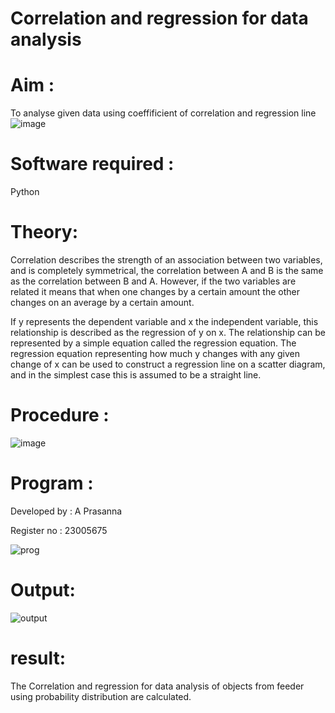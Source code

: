 # Correlation and regression for data analysis
# Aim : 

To analyse given data using coeffificient of correlation and regression line
![image](https://user-images.githubusercontent.com/104613195/168224136-d6b64e64-7d3d-4775-9337-c8f96fe41f2d.png)


# Software required :  

Python

# Theory:

Correlation describes the strength of an association between two variables, and is completely symmetrical, the correlation between A and B is the same as the correlation between B and A. However, if the two variables are related it means that when one changes by a certain amount the other changes on an average by a certain amount.  

If y represents the dependent variable and x the independent variable, this relationship is described as the regression of y on x. The relationship can be represented by a simple equation called the regression equation. The regression equation representing how much y changes with any given change of x can be used to construct a regression line on a scatter diagram, and in the simplest case this is assumed to be a straight line.

# Procedure :

![image](https://user-images.githubusercontent.com/104613195/168225866-ac8f6610-bdc3-4ac2-a24e-2b24ba08e189.png)

# Program :

Developed by : A Prasanna

Register no : 23005675

![prog](https://github.com/prasanna-765/Correlation_Regression/assets/150009505/f091a8c4-32eb-4d80-b5a1-a486909f3b38)

# Output: 

![output](https://github.com/prasanna-765/Correlation_Regression/assets/150009505/45763663-51bc-4c88-85c9-862e3dd8f5ee)

# result:

The Correlation and regression for data analysis of objects from feeder using probability
distribution are calculated.
